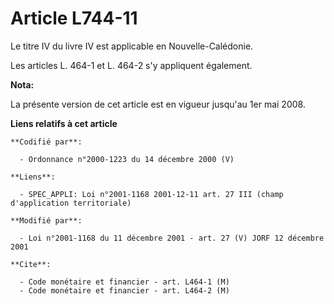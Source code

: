# Article L744-11

Le titre IV du livre IV est applicable en Nouvelle-Calédonie.

Les articles L. 464-1 et L. 464-2 s'y appliquent également.

**Nota:**

La présente version de cet article est en vigueur jusqu'au 1er mai 2008.

**Liens relatifs à cet article**

	**Codifié par**:

	  - Ordonnance n°2000-1223 du 14 décembre 2000 (V)

	**Liens**:

	  - SPEC_APPLI: Loi n°2001-1168 2001-12-11 art. 27 III (champ d'application territoriale)

	**Modifié par**:

	  - Loi n°2001-1168 du 11 décembre 2001 - art. 27 (V) JORF 12 décembre 2001

	**Cite**:

	  - Code monétaire et financier - art. L464-1 (M)
	  - Code monétaire et financier - art. L464-2 (M)
